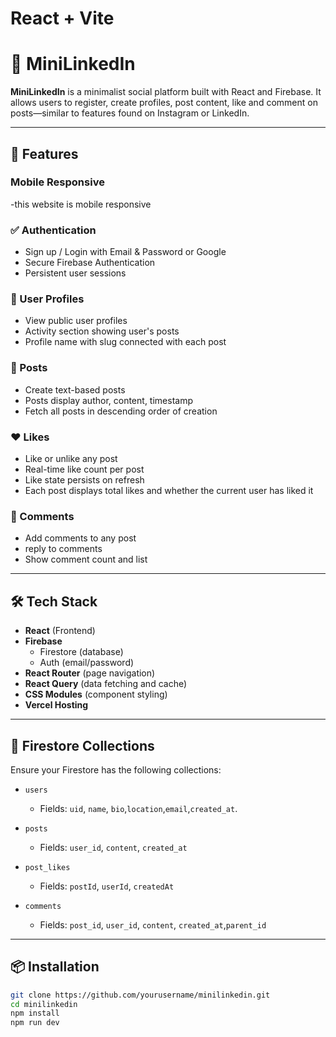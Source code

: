 # React + Vite

# 🚀 MiniLinkedIn

**MiniLinkedIn** is a minimalist social platform built with React and Firebase. It allows users to register, create profiles, post content, like and comment on posts—similar to features found on Instagram or LinkedIn.

---

## 🧪 Features

### Mobile Responsive
-this website is mobile responsive

### ✅ Authentication
- Sign up / Login with Email & Password or Google
- Secure Firebase Authentication
- Persistent user sessions

### 👤 User Profiles
- View public user profiles
- Activity section showing user's posts
- Profile name with slug connected with each post

### 📝 Posts
- Create text-based posts
- Posts display author, content, timestamp
- Fetch all posts in descending order of creation

### ❤️ Likes
- Like or unlike any post
- Real-time like count per post
- Like state persists on refresh
- Each post displays total likes and whether the current user has liked it

### 💬 Comments
- Add comments to any post
- reply to comments
- Show comment count and list

---

## 🛠️ Tech Stack

- **React** (Frontend)
- **Firebase**
  - Firestore (database)
  - Auth (email/password)
- **React Router** (page navigation)
- **React Query** (data fetching and cache)
- **CSS Modules** (component styling)
- **Vercel Hosting**

---

## 📁 Firestore Collections

Ensure your Firestore has the following collections:

- `users`  
  - Fields: `uid`, `name`, `bio`,`location`,`email`,`created_at`.
  
- `posts`  
  - Fields: `user_id`, `content`, `created_at`

- `post_likes`  
  - Fields: `postId`, `userId`, `createdAt`

- `comments`  
  - Fields: `post_id`, `user_id`, `content`, `created_at`,`parent_id`

---

## 📦 Installation

```bash
git clone https://github.com/yourusername/minilinkedin.git
cd minilinkedin
npm install
npm run dev


